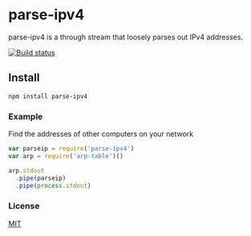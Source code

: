 # parse-ipv4
parse-ipv4 is a through stream that loosely parses out IPv4 addresses.

[![Build status](https://travis-ci.org/michaelrhodes/parse-ipv4.png?branch=master)](https://travis-ci.org/michaelrhodes/parse-ipv4)

## Install

```
npm install parse-ipv4
```

### Example
Find the addresses of other computers on your network

``` js
var parseip = require('parse-ipv4')
var arp = require('arp-table')()

arp.stdout
  .pipe(parseip)
  .pipe(process.stdout)
```

### License
[MIT](http://opensource.org/licenses/MIT)
